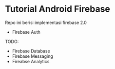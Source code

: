 # Tutorial Android Firebase

Repo ini berisi implementasi firebase 2.0

- Firebase Auth


TODO:
- Firebase Database
- Firebase Messaging
- Fireabse Analytics